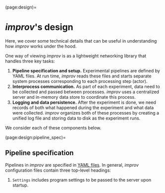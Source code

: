 (page:design)=
# _improv_'s design

Here, we cover some technical details that can be useful in understanding how _improv_ works under the hood. 

One way of viewing _improv_ is as a lightweight networking library that handles three key tasks:
1. **Pipeline specification and setup.** Experimental pipelines are defined by YAML files. At run time, _improv_ reads these files and starts separate system processes corresponding to each processing step (actor).
1. **Interprocess communication.** As part of each experiment, data need to be collected and passed between processes. _improv_ uses a centralized server and in-memory data store to coordinate this process.
1. **Logging and data persistence.** After the experiment is done, we need records of both what happened during the experiment and what data were collected. _improv_ organizes both of these processes by creating a unified log file and storing data to disk as the experiment runs.

We consider each of these components below.

(page:design:pipeline_spec)=
## Pipeline specification

Pipelines in _improv_ are specified in [YAML files](https://yaml.org). In general, _improv_ configuration files contain three top-level headings:
1. `Settings` includes program settings to be passed to the server upon startup.